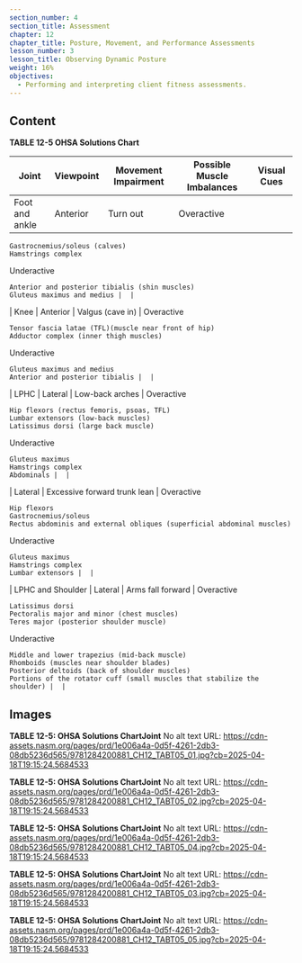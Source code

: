 ```yaml
---
section_number: 4
section_title: Assessment
chapter: 12
chapter_title: Posture, Movement, and Performance Assessments
lesson_number: 3
lesson_title: Observing Dynamic Posture
weight: 16%
objectives:
  - Performing and interpreting client fitness assessments.
---
```


## Content
**TABLE 12-5 OHSA Solutions Chart**

| Joint | Viewpoint | Movement Impairment | Possible Muscle Imbalances | Visual Cues |
|---|---|---|---|---|
| Foot and ankle | Anterior | Turn out | Overactive

	Gastrocnemius/soleus (calves)
	Hamstrings complex

Underactive

	Anterior and posterior tibialis (shin muscles)
	Gluteus maximus and medius |  |
| Knee | Anterior | Valgus (cave in) | Overactive

	Tensor fascia latae (TFL)(muscle near front of hip)
	Adductor complex (inner thigh muscles)

Underactive

	Gluteus maximus and medius
	Anterior and posterior tibialis |  |
| LPHC | Lateral | Low-back arches | Overactive

	Hip flexors (rectus femoris, psoas, TFL)
	Lumbar extensors (low-back muscles)
	Latissimus dorsi (large back muscle)

Underactive

	Gluteus maximus
	Hamstrings complex
	Abdominals |  |
| Lateral | Excessive forward trunk lean | Overactive

	Hip flexors
	Gastrocnemius/soleus
	Rectus abdominis and external obliques (superficial abdominal muscles)

Underactive

	Gluteus maximus
	Hamstrings complex
	Lumbar extensors |  |
| LPHC and Shoulder | Lateral | Arms fall forward | Overactive

	Latissimus dorsi
	Pectoralis major and minor (chest muscles)
	Teres major (posterior shoulder muscle)

Underactive

	Middle and lower trapezius (mid-back muscle)
	Rhomboids (muscles near shoulder blades)
	Posterior deltoids (back of shoulder muscles)
	Portions of the rotator cuff (small muscles that stabilize the shoulder) |  |

## Images

**TABLE 12-5: OHSA Solutions ChartJoint**
No alt text
URL: https://cdn-assets.nasm.org/pages/prd/1e006a4a-0d5f-4261-2db3-08db5236d565/9781284200881_CH12_TABT05_01.jpg?cb=2025-04-18T19:15:24.5684533

**TABLE 12-5: OHSA Solutions ChartJoint**
No alt text
URL: https://cdn-assets.nasm.org/pages/prd/1e006a4a-0d5f-4261-2db3-08db5236d565/9781284200881_CH12_TABT05_02.jpg?cb=2025-04-18T19:15:24.5684533

**TABLE 12-5: OHSA Solutions ChartJoint**
No alt text
URL: https://cdn-assets.nasm.org/pages/prd/1e006a4a-0d5f-4261-2db3-08db5236d565/9781284200881_CH12_TABT05_04.jpg?cb=2025-04-18T19:15:24.5684533

**TABLE 12-5: OHSA Solutions ChartJoint**
No alt text
URL: https://cdn-assets.nasm.org/pages/prd/1e006a4a-0d5f-4261-2db3-08db5236d565/9781284200881_CH12_TABT05_03.jpg?cb=2025-04-18T19:15:24.5684533

**TABLE 12-5: OHSA Solutions ChartJoint**
No alt text
URL: https://cdn-assets.nasm.org/pages/prd/1e006a4a-0d5f-4261-2db3-08db5236d565/9781284200881_CH12_TABT05_05.jpg?cb=2025-04-18T19:15:24.5684533